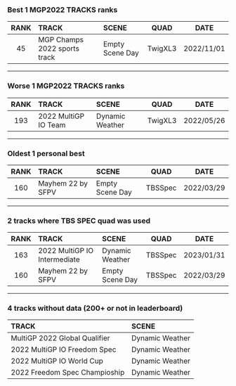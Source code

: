 ### Best 1 MGP2022 TRACKS ranks
|RANK|TRACK|SCENE|QUAD|DATE|
|:---:|:---|:---|:---:|:---:|
|45|MGP Champs 2022 sports track|Empty Scene Day|TwigXL3|2022/11/01|
---
### Worse 1 MGP2022 TRACKS ranks
|RANK|TRACK|SCENE|QUAD|DATE|
|:---:|:---|:---|:---:|:---:|
|193|2022 MultiGP IO Team|Dynamic Weather|TwigXL3|2022/05/26|
---
### Oldest 1 personal best
|RANK|TRACK|SCENE|QUAD|DATE|
|:---:|:---|:---|:---:|:---:|
|160|Mayhem 22 by SFPV|Empty Scene Day|TBSSpec|2022/03/29|
---
### 2 tracks where TBS SPEC quad was used
|RANK|TRACK|SCENE|QUAD|DATE|
|:---:|:---|:---|:---:|:---:|
|163|2022 MultiGP IO Intermediate|Dynamic Weather|TBSSpec|2023/01/31|
|160|Mayhem 22 by SFPV|Empty Scene Day|TBSSpec|2022/03/29|
---
### 4 tracks without data (200+ or not in leaderboard)
|TRACK|SCENE|
|:---|:---|
|MultiGP 2022 Global Qualifier|Dynamic Weather|
|2022 MultiGP IO Freedom Spec|Dynamic Weather|
|2022 MultiGP IO World Cup|Dynamic Weather|
|2022 Freedom Spec Champioship|Dynamic Weather|
